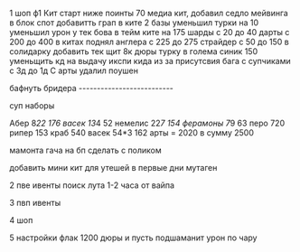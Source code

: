 1 шоп ф1
Кит старт ниже поинты 70
медиа кит, добавил седло мейвинга
в блок спот добавитть грап
в ките 2 базы уменьшил турки на 10
уменьшил урон у тек бова в тейм ките на 175 шарды с 20 до 40 дарты с 200 до 400
в китах поднял англера с 225 до 275 страйдер с 50 до 150
в солидарку добавить тек щит  8к дюры турку
в голема синик 150
уменьщить кд на выдачу икспи кида из за присутсвия бага с супчиками с 3д до 1д
С арты удалил поушен


бафнуть бридера --------------------------

суп наборы

Абер
8*22 176 васек
13*4 52 немелис
22*7 154 ферамоны
7*9 63 перо
720 рипер
153 краб
540 васек
54*3 162 арты
= 2020
в сумму 2500




мамонта
гача на бп сделать с поликом


добавить мини кит для утешей в первые дни
мутаген
























2 пве ивенты
поиск лута 1-2 часа от вайпа








3 пвп ивенты
















4 шоп





5 настройки
флак 1200 дюры и пусть подшаманит урон по чару




